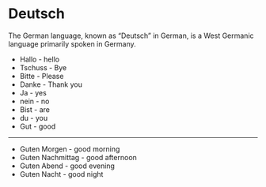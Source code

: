 # Deutsch
The German language, known as “Deutsch” in German, is a West Germanic language primarily spoken in Germany.

* Hallo - hello
* Tschuss - Bye
* Bitte - Please
* Danke - Thank you
* Ja - yes 
* nein - no
* Bist - are
* du - you
* Gut - good
____________________

* Guten Morgen - good morning
* Guten Nachmittag - good afternoon
* Guten Abend - good evening
* Guten Nacht - good night
